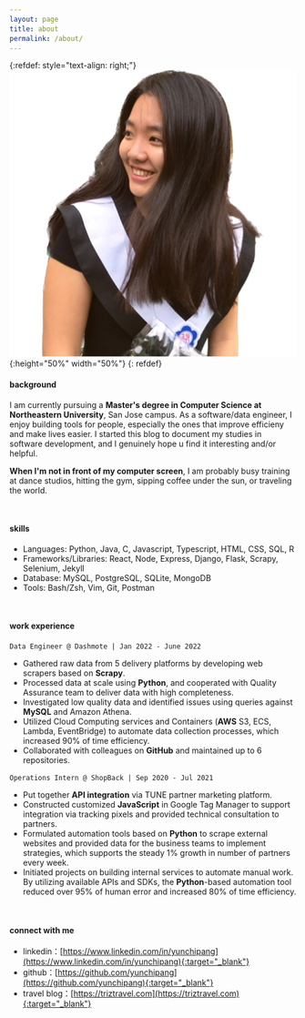 ```yaml
---
layout: page
title: about
permalink: /about/
---
```

{:refdef: style="text-align: right;"}
![](/assets/images/profile_matted.png){:height="50%" width="50%"}
{: refdef}

#### **background**

I am currently pursuing a **Master's degree in Computer Science at Northeastern University**, San Jose campus. As a software/data engineer, I enjoy building tools for people, especially the ones that improve efficieny and make lives easier. I started this blog to document my studies in software development, and I genuinely hope u find it interesting and/or helpful.

**When I'm not in front of my computer screen**, I am probably busy training at dance studios, hitting the gym, sipping coffee under the sun, or traveling the world.

<br/>

#### **skills**

- Languages: Python, Java, C, Javascript, Typescript, HTML, CSS, SQL, R
- Frameworks/Libraries: React, Node, Express, Django, Flask, Scrapy, Selenium, Jekyll
- Database: MySQL, PostgreSQL, SQLite, MongoDB
- Tools: Bash/Zsh, Vim, Git, Postman

<br/>

#### **work experience**

```
Data Engineer @ Dashmote | Jan 2022 - June 2022
```

* Gathered raw data from 5 delivery platforms by developing web scrapers based on **Scrapy**.
* Processed data at scale using **Python**, and cooperated with Quality Assurance team to deliver data with high completeness.
* Investigated low quality data and identified issues using queries against **MySQL** and Amazon Athena.
* Utilized Cloud Computing services and Containers (**AWS** S3, ECS, Lambda, EventBridge) to automate data
collection processes, which increased 90% of time efficiency.
* Collaborated with colleagues on **GitHub** and maintained up to 6 repositories.

```
Operations Intern @ ShopBack | Sep 2020 - Jul 2021
```

* Put together **API integration** via TUNE partner marketing platform.
* Constructed customized **JavaScript** in Google Tag Manager to support integration via tracking pixels and provided technical consultation to partners.
* Formulated automation tools based on **Python** to scrape external websites and provided data for the business
teams to implement strategies, which supports the steady 1% growth in number of partners every week.
* Initiated projects on building internal services to automate manual work. By utilizing available APIs and SDKs, the **Python**-based automation tool reduced over 95% of human error and increased 80% of time efficiency.

<br/>

#### **connect with me**

- linkedin：[https://www.linkedin.com/in/yunchipang](https://www.linkedin.com/in/yunchipang){:target="_blank"}
- github：[https://github.com/yunchipang](https://github.com/yunchipang){:target="_blank"}
- travel blog：[https://triztravel.com](https://triztravel.com){:target="_blank"}